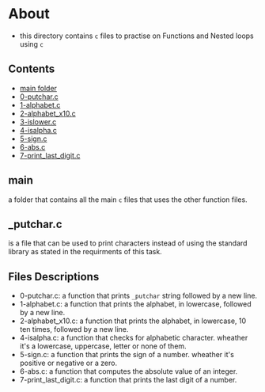 # About
- this directory contains `c` files to practise on Functions and Nested loops using `c`

## Contents
- [main folder](./main/)
- [0-putchar.c](./0-putchar.c)
- [1-alphabet.c](./1-alphabet.c)
- [2-alphabet_x10.c](./2-alphabet_x10.c)
- [3-islower.c](./3-islower.c)
- [4-isalpha.c](./4-isalpha.c)
- [5-sign.c](./5-sign.c)
- [6-abs.c](./6-abs.c)
- [7-print_last_digit.c](./7-print_last_digit.c)

## main
a folder that contains all the main `c` files that uses the other function files.

## _putchar.c
is a file that can be used to print characters instead of using the standard library as stated in
the requirments of this task.

## Files Descriptions
- 0-putchar.c: a function that prints `_putchar` string followed by a new line.
- 1-alphabet.c: a function that prints the alphabet, in lowercase, followed by a new line.
- 2-alphabet_x10.c: a function that prints the alphabet, in lowercase, 10 ten times, followed by a new line.
- 4-isalpha.c: a function that checks for alphabetic character. wheather it's a lowercase, uppercase, letter or none of them. 
- 5-sign.c: a function that prints the sign of a number. wheather it's positive or negative or a zero.
- 6-abs.c: a function that computes the absolute value of an integer.
- 7-print_last_digit.c: a function that prints the last digit of a number.